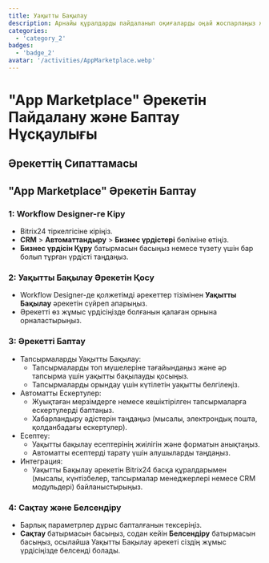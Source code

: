 ```yaml
---
title: Уақытты Бақылау
description: Арнайы құралдарды пайдаланып оқиғаларды оңай жоспарлаңыз және орындаңыз.
categories: 
  - 'category_2'
badges: 
  - 'badge_2'
avatar: '/activities/AppMarketplace.webp'
---
```

# "App Marketplace" Әрекетін Пайдалану және Баптау Нұсқаулығы

## Әрекеттің Сипаттамасы

## **"App Marketplace" Әрекетін Баптау**

### 1: Workflow Designer-ге Кіру
- Bitrix24 тіркелгісіне кіріңіз.
- **CRM** > **Автоматтандыру** > **Бизнес үрдістері** бөліміне өтіңіз.
- **Бизнес үрдісін Құру** батырмасын басыңыз немесе түзету үшін бар болып тұрған үрдісті таңдаңыз.

### 2: Уақытты Бақылау Әрекетін Қосу
- Workflow Designer-де қолжетімді әрекеттер тізімінен **Уақытты Бақылау** әрекетін сүйреп апарыңыз.
- Әрекетті өз жұмыс үрдісіңізде болғанын қалаған орнына орналастырыңыз.

### 3: Әрекетті Баптау
- Тапсырмаларды Уақытты Бақылау:
  - Тапсырмаларды топ мүшелеріне тағайындаңыз және әр тапсырма үшін уақытты бақылауды қосыңыз.
  - Тапсырмаларды орындау үшін күтілетін уақытты белгілеңіз.
- Автоматты Ескертулер:
  - Жуықтаған мерзімдерге немесе кешіктірілген тапсырмаларға ескертулерді баптаңыз.
  - Хабарландыру әдістерін таңдаңыз (мысалы, электрондық пошта, қолданбадағы ескертулер).
- Есептеу:
  - Уақытты бақылау есептерінің жиілігін және форматын анықтаңыз.
  - Автоматты есептерді тарату үшін алушыларды таңдаңыз.
- Интеграция:
  - Уақытты Бақылау әрекетін Bitrix24 басқа құралдарымен (мысалы, күнтізбелер, тапсырмалар менеджерлері немесе CRM модульдері) байланыстырыңыз.

### 4: Сақтау және Белсендіру
- Барлық параметрлер дұрыс бапталғанын тексеріңіз.
- **Сақтау** батырмасын басыңыз, содан кейін **Белсендіру** батырмасын басыңыз, осылайша Уақытты Бақылау әрекеті сіздің жұмыс үрдісіңізде белсенді болады.